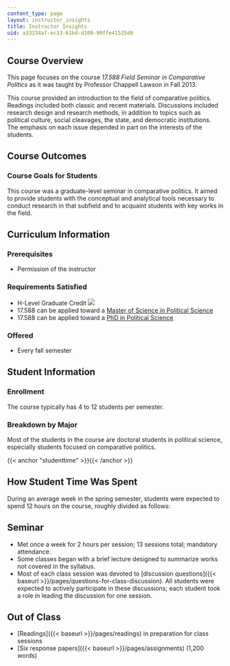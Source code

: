 ```yaml
---
content_type: page
layout: instructor_insights
title: Instructor Insights
uid: a33234af-ec33-61bd-d100-99ffe41525d0
---
```


Course Overview
---------------

This page focuses on the course _17.588 Field Seminar in Comparative Politics_ as it was taught by Professor Chappell Lawson in Fall 2013.

This course provided an introduction to the field of comparative politics. Readings included both classic and recent materials. Discussions included research design and research methods, in addition to topics such as political culture, social cleavages, the state, and democratic institutions. The emphasis on each issue depended in part on the interests of the students.

Course Outcomes
---------------

### Course Goals for Students

This course was a graduate-level seminar in comparative politics. It aimed to provide students with the conceptual and analytical tools necessary to conduct research in that subfield and to acquaint students with key works in the field.

Curriculum Information
----------------------

### Prerequisites

*   Permission of the instructor

### Requirements Satisfied

*   H-Level Graduate Credit ![](/images/educator/icon-question-hlevel.png)
*   17.588 can be applied toward a [Master of Science in Political Science](http://web.mit.edu/polisci/graduate/masters.html)
*   17.588 can be applied toward a [PhD in Political Science](http://web.mit.edu/polisci/graduate/phd.html)

### Offered

*   Every fall semester

Student Information
-------------------

### Enrollment

The course typically has 4 to 12 students per semester.

### Breakdown by Major

Most of the students in the course are doctoral students in political science, especially students focused on comparative politics.

{{< anchor "studenttime" >}}{{< /anchor >}}

How Student Time Was Spent
--------------------------

During an average week in the spring semester, students were expected to spend 12 hours on the course, roughly divided as follows:

Seminar
-------

*   Met once a week for 2 hours per session; 13 sessions total; mandatory attendance.
*   Some classes began with a brief lecture designed to summarize works not covered in the syllabus.
*   Most of each class session was devoted to [discussion questions]({{< baseurl >}}/pages/questions-for-class-discussion). All students were expected to actively participate in these discussions; each student took a role in leading the discussion for one session.

Out of Class
------------

*   [Readings]({{< baseurl >}}/pages/readings) in preparation for class sessions
*   [Six response papers]({{< baseurl >}}/pages/assignments) (1,200 words)
